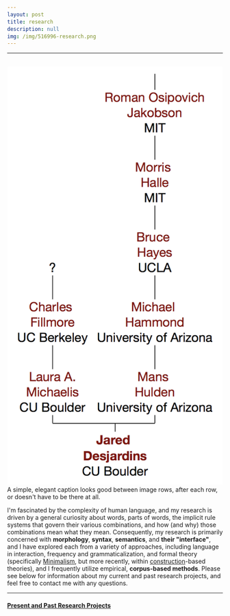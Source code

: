 ```yaml
---
layout: post
title: research
description: null
img: /img/516996-research.png
---
```


***

<br/>

<div class="img_row">
	<img class="col one right" src="/img/linguistree-snapshot.png">
</div>
<div class="col one right caption">
	A simple, elegant caption looks good between image rows, after each row, or doesn't have to be there at all. 
</div>

<!--<img class="col one right" src="/img/linguistree-snapshot.png">-->

I'm fascinated by the complexity of human language, and my research is driven by a general curiosity about words, parts of words, the implicit rule systems that govern their various combinations, and how (and why) those combinations mean what they mean. Consequently, my research is primarily concerned with **morphology**, **syntax**, **semantics**, and **their "interface"**, and I have explored each from a variety of approaches, including language in interaction, frequency and grammaticalization, and formal theory (specifically [Minimalism](http://en.wikipedia.org/wiki/Minimalist_program), but more recently, within [construction](http://en.wikipedia.org/wiki/Construction_grammar)-based theories), and I frequently utilize empirical, **corpus-based methods**. Please see below for information about my current and past research projects, and feel free to contact me with any questions.

***
<sub></sub>
<h4><a href="http://jared-desjardins.github.io/research/current">Present and Past Research Projects</a></h4>
<sup></sup>
